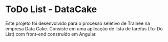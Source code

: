 # ToDo List - DataCake
 Este projeto foi desenvolvido para o processo seletivo de Trainee na empresa Data Cake. Consiste em uma aplicação de lista de tarefas (To-Do List) com front-end construído em Angular.
